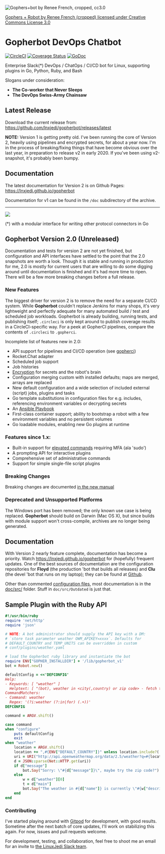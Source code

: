 ![Gophers+bot by Renee French, cropped, cc3.0](https://raw.githubusercontent.com/wiki/lnxjedi/gopherbot/gopherbot.PNG)

[Gophers + Robot by Renee French (cropped) licensed under Creative Commons License 3.0](https://creativecommons.org/licenses/by/3.0/)

# Gopherbot DevOps Chatbot

[![CircleCI](https://circleci.com/gh/lnxjedi/gopherbot.svg?style=shield)](https://circleci.com/gh/lnxjedi/gopherbot)
[![Coverage Status](https://coveralls.io/repos/github/lnxjedi/gopherbot/badge.svg?branch=master&service=github)](https://coveralls.io/github/lnxjedi/gopherbot?branch=master)
[![GoDoc](https://godoc.org/github.com/lnxjedi/gopherbot/bot?status.png)](https://godoc.org/github.com/lnxjedi/gopherbot/bot)

Enterprise Slack(\*) DevOps / ChatOps / CI/CD bot for Linux, supporting plugins in Go, Python, Ruby, and Bash

Slogans under consideration:
* **The Co-worker that Never Sleeps**
* **The DevOps Swiss-Army Chainsaw**

## Latest Release
Download the current release from: https://github.com/lnxjedi/gopherbot/releases/latest

**NOTE:** Version 1 is getting pretty old. I've been running the core of Version 2, heavily using pipelines and encrypted secrets, for about a year now. I'm in the process of breaking/fixing things that have become obvious over the last year, in preparation to release v2 in early 2020. If you've been using v2-snapshot, it's probably been bumpy.

## Documentation
The latest documentation for Version 2 is on Github Pages: https://lnxjedi.github.io/gopherbot

Documentation for v1 can be found in the `/doc` subdirectory of the archive.

---

![](https://raw.githubusercontent.com/wiki/lnxjedi/gopherbot/botdemo.gif)

(*) with a modular interface for writing other protocol connectors in Go

## Gopherbot Version 2.0 (Unreleased)

Documentation and tests for version 2 are not yet finished, but configuration and API interfaces have settled to the point that the 2.0 snapshots are worth a look. Though it is stable and running in production for me, 2.0 is mostly for current users that are willing to do some digging around until documentation is finished and it's had more time to ripen. There will be a few more breaking changes before a full release.

### New Features

The biggest driver for version 2 is to remove the need for a separate CI/CD system. While **Gopherbot** couldn't replace Jenkins for many shops, it's very lightweight and perfectly adequate for many automated build / test and scheduled job workloads. Gopherbot is already building, running tests, and publishing itself; `.circleci` is only kept around to publish coverage results in a CircleCI-specific way. For a peek at GopherCI pipelines, compare the contents of `.circleci` to `.gopherci`.

Incomplete list of features new in 2.0:
* API support for pipelines and CI/CD operation (see [gopherci](jobs/gopherci.py))
* Rocket.Chat adapter
* Scheduled job support
* Job histories
* [Encryption](doc/src/Security-Overview.md) for secrets and the robot's brain
* Configuration merging custom with installed defaults; maps are merged, arrays are replaced
* New default configuration and a wide selection of included external (script) jobs, plugins and tasks
* Go template substitutions in configuration files for e.g. includes, referencing environment variables or decrypting secrets
* An [Ansible Playbook](https://github.com/lnxjedi/ansible-role-gopherbot)
* First-class container support; ability to bootstrap a robot with a few environment variables and no persistent volumes
* Go loadable modules, enabling new Go plugins at runtime

### Features since 1.x:
* Built-in support for [elevated commands](doc/src/Security-Overview.md#elevation) requiring MFA (ala 'sudo')
* A prompting API for interactive plugins
* Comprehensive set of administrative commands
* Support for simple single-file script plugins

### Breaking Changes

Breaking changes are documented [in the new manual](https://lnxjedi.github.io/gopherbot/Upgrading.html)

### Deprecated and Unsupported Platforms
The Windows port has been removed; the only known use case is being replaced. **Gopherbot** should build on Darwin (Mac OS X), but since builds with module support won't cross-compile, archives are no longer being generated.

## Documentation

With Version 2 nearly feature complete, documentation has become a priority. Watch https://lnxjedi.github.io/gopherbot for (hopefully) frequent updates. One of the best sources of documentation are the configuration repositories for **Floyd** (the production 'bot that builds all releases) and **Clu** (the devel 'bot that runs on my laptop); they can be found at [Github](https://github.com/parsley42).

Other than commented [configuration files](conf/gopherbot.yaml), most documentation is in the [doc/src/](doc/src/) folder. Stuff in `doc/src/Outdated` is just that.

## Sample Plugin with the Ruby API
```ruby
#!/usr/bin/ruby
require 'net/http'
require 'json'

# NOTE: A bot administrator should supply the API key with a DM:
# `store task parameter weather OWM_APIKEY=xxxx`. Defaults for
# DEFAULT_COUNTRY and TEMP_UNITS can be overridden in custom
# conf/plugins/weather.yaml

# load the Gopherbot ruby library and instantiate the bot
require ENV["GOPHER_INSTALLDIR"] + '/lib/gopherbot_v1'
bot = Robot.new()

defaultConfig = <<'DEFCONFIG'
Help:
- Keywords: [ "weather" ]
  Helptext: [ "(bot), weather in <city(,country) or zip code> - fetch the weather from OpenWeatherMap" ]
CommandMatchers:
- Command: weather
  Regex: '(?i:weather (?:in|for) (.+))'
DEFCONFIG

command = ARGV.shift()

case command
when "configure"
	puts defaultConfig
	exit
when "weather"
    location = ARGV.shift()
    location += ",#{ENV["DEFAULT_COUNTRY"]}" unless location.include?(',')
    uri = URI("http://api.openweathermap.org/data/2.5/weather?q=#{location}&units=#{ENV["TEMP_UNITS"]}&APPID=#{ENV["OWM_APIKEY"]}")
    d = JSON::parse(Net::HTTP.get(uri))
    if d["message"]
        bot.Say("Sorry: \"#{d["message"]}\", maybe try the zip code?")
    else
        w = d["weather"][0]
        t = d["main"]
        bot.Say("The weather in #{d["name"]} is currently \"#{w["description"]}\" and #{t["temp"]} degrees, with a forecast low of #{t["temp_min"]} and high of #{t["temp_max"]}")
    end
end
```

### Contributing
I've started playing around with [Gitpod](https://gitpod.io) for development, with good results. Sometime after the next batch of core updates, I'll work on stabilizing this again. For now, issues and pull requests welcome.

For development, testing, and collaboration, feel free to shoot me an email for an invite to [the LinuxJedi Slack team](https://linuxjedi.slack.com).
